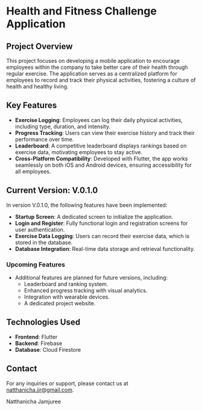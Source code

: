 # Health and Fitness Challenge Application

## Project Overview
This project focuses on developing a mobile application to encourage employees within the company to take better care of their health through regular exercise. The application serves as a centralized platform for employees to record and track their physical activities, fostering a culture of health and healthy living.

## Key Features
- **Exercise Logging**: Employees can log their daily physical activities, including type, duration, and intensity.
- **Progress Tracking**: Users can view their exercise history and track their performance over time.
- **Leaderboard**: A competitive leaderboard displays rankings based on exercise data, motivating employees to stay active.
- **Cross-Platform Compatibility**: Developed with Flutter, the app works seamlessly on both iOS and Android devices, ensuring accessibility for all employees.

## Current Version: V.0.1.0
In version V.0.1.0, the following features have been implemented:
- **Startup Screen**: A dedicated screen to initialize the application.
- **Login and Register**: Fully functional login and registration screens for user authentication.
- **Exercise Data Logging**: Users can record their exercise data, which is stored in the database.
- **Database Integration**: Real-time data storage and retrieval functionality.

### Upcoming Features
- Additional features are planned for future versions, including:
  - Leaderboard and ranking system.
  - Enhanced progress tracking with visual analytics.
  - Integration with wearable devices.
  - A dedicated project website.

## Technologies Used
- **Frontend**: Flutter
- **Backend**: Firebase 
- **Database**: Cloud Firestore

## Contact
For any inquiries or support, please contact us at [natthanicha.jjr@gmail.com](mailto:natthanicha.jjr@gmail.com).

Natthanicha Jamjuree

